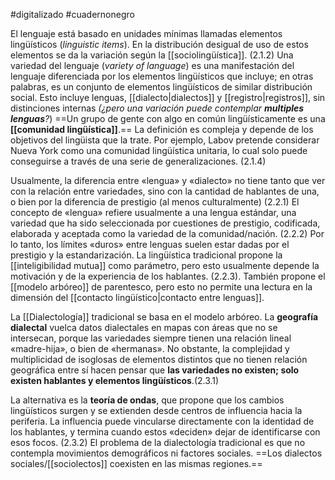 #digitalizado #cuadernonegro 

El lenguaje está basado en unidades mínimas llamadas elementos lingüísticos (_linguistic items_). En la distribución desigual de uso de estos elementos se da la variación según la [[sociolingüística]]. (2.1.2)
Una variedad del lenguaje (*variety of language*) es una manifestación del lenguaje diferenciada por los elementos lingüísticos que incluye; en otras palabras, es un conjunto de elementos lingüísticos de similar distribución social. Esto incluye lenguas, [[dialecto|dialectos]] y [[registro|registros]], sin distinciones internas _(¿pero una variación puede contemplar **multiples lenguas**?_)
==Un grupo de gente con algo en común lingüísticamente es una **[[comunidad lingüística]]**.== La definición es compleja y depende de los objetivos del lingüista que la trate. Por ejemplo, Labov pretende considerar Nueva York como una comunidad lingüística unitaria, lo cual solo puede conseguirse a través de una serie de generalizaciones. (2.1.4)

Usualmente, la diferencia entre «lengua» y «dialecto» no tiene tanto que ver con la relación entre variedades, sino con la cantidad de hablantes de una, o bien por la diferencia de prestigio (al menos culturalmente) (2.2.1)
El concepto de «lengua» refiere usualmente a una lengua estándar, una variedad que ha sido seleccionada por cuestiones de prestigio, codificada, elaborada y aceptada como la variedad de la comunidad/nación. (2.2.2)
Por lo tanto, los límites «duros» entre lenguas suelen estar dadas por el prestigio y la estandarización. La lingüística tradicional propone la [[inteligibilidad mutua]] como parámetro, pero esto usualmente depende la motivación y de la experiencia de los hablantes. (2.2.3). También propone el [[modelo arbóreo]] de parentesco, pero esto no permite una lectura en la dimensión del [[contacto lingüístico|contacto entre lenguas]].

La [[Dialectología]] tradicional se basa en el modelo arbóreo. La **geografía dialectal** vuelca datos dialectales en mapas con áreas que no se intersecan, porque las variedades siempre tienen una relación lineal «madre-hija», o bien de «hermanas». No obstante, la complejidad y multiplicidad de isoglosas de elementos distintos que no tienen relación geográfica entre sí hacen pensar que **las variedades no existen; solo existen hablantes y elementos lingüísticos**.(2.3.1)

La alternativa es la **teoría de ondas**, que propone que los cambios lingüísticos surgen y se extienden desde centros de influencia hacia la periferia. La influencia puede vincularse directamente con la identidad de los hablantes, y termina cuando estos «deciden» dejar de identificarse con esos focos. (2.3.2)
El problema de la dialectología tradicional es que no contempla movimientos demográficos ni factores sociales. ==Los dialectos sociales/[[sociolectos]] coexisten en las mismas regiones.== 